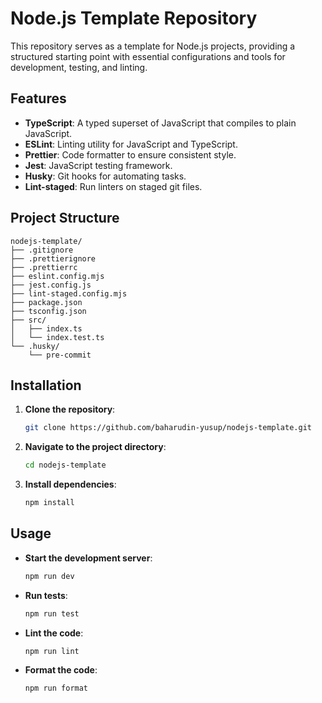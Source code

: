 # Node.js Template Repository

This repository serves as a template for Node.js projects, providing a structured starting point with essential configurations and tools for development, testing, and linting.

## Features

- **TypeScript**: A typed superset of JavaScript that compiles to plain JavaScript.
- **ESLint**: Linting utility for JavaScript and TypeScript.
- **Prettier**: Code formatter to ensure consistent style.
- **Jest**: JavaScript testing framework.
- **Husky**: Git hooks for automating tasks.
- **Lint-staged**: Run linters on staged git files.

## Project Structure

```
nodejs-template/
├── .gitignore
├── .prettierignore
├── .prettierrc
├── eslint.config.mjs
├── jest.config.js
├── lint-staged.config.mjs
├── package.json
├── tsconfig.json
├── src/
│   ├── index.ts
│   └── index.test.ts
└── .husky/
    └── pre-commit
```

## Installation

1. **Clone the repository**:

   ```sh
   git clone https://github.com/baharudin-yusup/nodejs-template.git
   ```

2. **Navigate to the project directory**:

   ```sh
   cd nodejs-template
   ```

3. **Install dependencies**:

   ```sh
   npm install
   ```

## Usage

- **Start the development server**:

  ```sh
  npm run dev
  ```

- **Run tests**:

  ```sh
  npm run test
  ```

- **Lint the code**:

  ```sh
  npm run lint
  ```

- **Format the code**:

  ```sh
  npm run format
  ```
